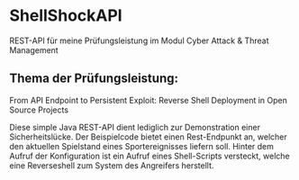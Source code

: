 # ShellShockAPI
REST-API für meine Prüfungsleistung im Modul Cyber Attack &amp; Threat Management

## Thema der Prüfungsleistung: 
From API Endpoint to Persistent Exploit: Reverse Shell Deployment in Open Source Projects

Diese simple Java REST-API dient lediglich zur Demonstration einer Sicherheitslücke. 
Der Beispielcode bietet einen Rest-Endpunkt an, welcher den aktuellen Spielstand eines Sportereignisses liefern soll. 
Hinter dem Aufruf der Konfiguration ist ein Aufruf eines Shell-Scripts versteckt, welche eine Reverseshell zum System des Angreifers herstellt.

